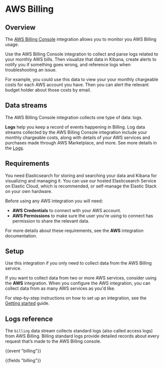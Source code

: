 # AWS Billing

## Overview

The [AWS Billing Console](https://aws.amazon.com/aws-cost-management/aws-billing/) integration allows you to monitor you AWS Billing usage.

Use the AWS Billing Console integration to collect and parse logs related to your monthly AWS bills. Then visualize that data in Kibana, create alerts to notify you if something goes wrong, and reference logs when troubleshooting an issue.

For example, you could use this data to view your your monthly chargeable costs for each AWS account you have. Then you can alert the relevant budget holder about those costs by email.

## Data streams

The AWS Billing Console integration collects one type of data: logs.

**Logs** help you keep a record of events happening in Billing.
Log data streams collected by the AWS Billing Console integration include your monthly chargeable costs, along with details of your AWS services and purchases made through AWS Marketplace, and more. See more details in the [Logs](#logs-reference).

## Requirements

You need Elasticsearch for storing and searching your data and Kibana for visualizing and managing it.
You can use our hosted Elasticsearch Service on Elastic Cloud, which is recommended, or self-manage the Elastic Stack on your own hardware.

 Before using any AWS integration you will need:

 * **AWS Credentials** to connect with your AWS account.
 * **AWS Permissions** to make sure the user you're using to connect has permission to share the relevant data.

 For more details about these requirements, see the **AWS** integration documentation.

## Setup

Use this integration if you only need to collect data from the AWS Billing service.

If you want to collect data from two or more AWS services, consider using the **AWS** integration. When you configure the AWS integration, you can collect data from as many AWS services as you'd like.

For step-by-step instructions on how to set up an integration, see the
[Getting started](https://www.elastic.co/guide/en/welcome-to-elastic/current/getting-started-observability.html) guide.

## Logs reference

The `billing` data stream collects standard logs (also called access logs) from AWS Billing. Billing standard logs provide detailed records about every request that’s made to the AWS Billing console.

{{event "billing"}}

{{fields "billing"}}

